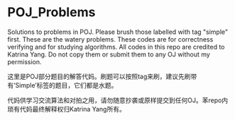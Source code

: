 # POJ_Problems
Solutions to problems in POJ.
Please brush those labelled with tag "simple" first. These are the watery problems. These codes are for correctness verifying and for studying algorithms. All codes in this repo are credited to Katrina Yang. Do not copy them or submit them to any OJ without my permission.

这里是POJ部分题目的解答代妈。刷题可以按照tag来刷，建议先刷带有‘Simple’标签的题目，它们都是水题。

代妈供学习交流算法和对拍之用，请勿随意抄袭或原样提交到任何OJ。苯repo内琐有代妈最终解释权归Katrina Yang所有。
